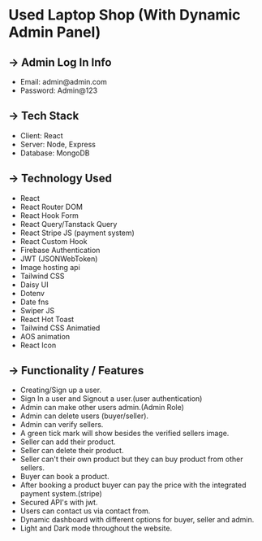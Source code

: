 ﻿<h1> <span>Used Laptop Shop</span> (With Dynamic Admin Panel) </h1>


<h2><span>-></span>  Admin Log In Info</h2>
<ul>
<li><span>Email:</span> admin@admin.com</li>
<li><span>Password:</span> Admin@123</li>
</ul>

<h2><span>-></span>  Tech Stack</h2>
<ul>
<li><span>Client:</span> React</li> 
<li><span>Server:</span> Node, Express</li> 
<li><span>Database:</span> MongoDB</li>
</ul>

<h2><span>-></span>  Technology Used</h2>
<ul>
    <li>React</li>
    <li>React Router DOM</li>
    <li>React Hook Form</li>
    <li>React Query/Tanstack Query </li>
    <li>React Stripe JS (payment system)</li>
    <li>React Custom Hook </li>
    <li>Firebase Authentication</li>
    <li>JWT (JSONWebToken)</li>
    <li>Image hosting api</li>
    <li>Tailwind CSS</li>
    <li>Daisy UI</li>
    <li>Dotenv</li>
    <li>Date fns</li>
    <li>Swiper JS</li>
    <li>React Hot Toast</li>
    <li>Tailwind CSS Animatied</li>
    <li>AOS animation</li>
    <li>React Icon</li>
</ul>




<h2><span>-></span>  Functionality / Features</h2>
<ul>
<li>Creating/Sign up a user.</li>
<li>Sign In a user and Signout a user.(user authentication)</li>
<li>Admin can make other users admin.(Admin Role)</li>
<li>Admin can delete users (buyer/seller).</li>
<li>Admin can verify sellers.</li>
<li>A green tick mark will show besides the verified sellers image.</li>
<li>Seller can add their product.</li>
<li>Seller can delete their product.</li>
<li>Seller can't their own product but they can buy product from other sellers. </li>
<li>Buyer can book a product.</li>
<li>After booking a product buyer can pay the price with the integrated payment system.(stripe)</li>
<li>Secured API's with jwt.</li>
<li>Users can contact us via contact from.</li>
<li>Dynamic dashboard with different options for buyer, seller and admin.</li>
<li>Light and Dark mode throughout the website.</li>
</ul>




